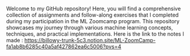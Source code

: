 Welcome to my GitHub repository! Here, you will find a comprehensive collection of assignments and follow-along exercises that I completed during my participation in the ML Zoomcamp program. This repository showcases my journey through various machine learning concepts, techniques, and practical implementations.
Here is the link to the notes I made : https://billowy-trunk-5c3.notion.site/ML-ZoomCamp-fa1ab8b6285c40a5af427862ea6c5006?pvs=4
